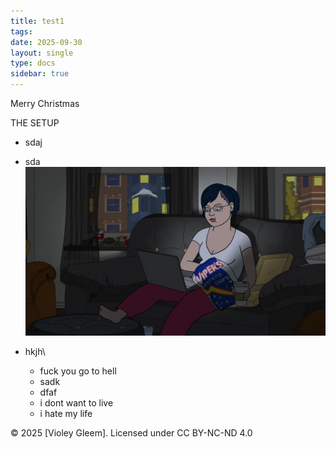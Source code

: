 ```yaml
---
title: test1
tags: 
date: 2025-09-30
layout: single
type: docs
sidebar: true
---
```







Merry Christmas

THE SETUP
- sdaj
- sda![](/images/BoJack.Horseman.马男波杰克.S06E07.720p.HDTV.x264.双语字幕精校-深影字幕组.mp4_20230916_234658.241%201.jpg)

- hkjh\
     - fuck you go to hell
     - sadk
     - dfaf
     - i dont want to live
     - i hate my life

© 2025 [Violey Gleem]. Licensed under CC BY-NC-ND 4.0